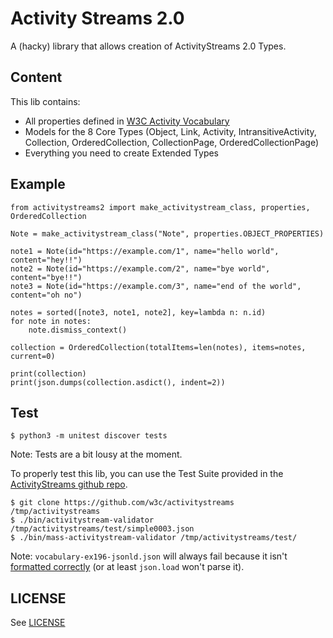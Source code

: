 # Activity Streams 2.0

A (hacky) library that allows creation of ActivityStreams 2.0 Types.

## Content

This lib contains:

* All properties defined in [W3C Activity Vocabulary](https://www.w3.org/TR/activitystreams-vocabulary/)
* Models for the 8 Core Types (Object, Link, Activity, IntransitiveActivity, Collection, OrderedCollection, CollectionPage, OrderedCollectionPage)
* Everything you need to create Extended Types 

## Example

```
from activitystreams2 import make_activitystream_class, properties, OrderedCollection

Note = make_activitystream_class("Note", properties.OBJECT_PROPERTIES)

note1 = Note(id="https://example.com/1", name="hello world", content="hey!!")
note2 = Note(id="https://example.com/2", name="bye world", content="bye!!")
note3 = Note(id="https://example.com/3", name="end of the world", content="oh no")

notes = sorted([note3, note1, note2], key=lambda n: n.id)
for note in notes:
    note.dismiss_context()

collection = OrderedCollection(totalItems=len(notes), items=notes, current=0)

print(collection)
print(json.dumps(collection.asdict(), indent=2))
```

## Test

```
$ python3 -m unitest discover tests
```
Note: Tests are a bit lousy at the moment.

To properly test this lib, you can use the Test Suite provided in the [ActivityStreams github repo](https://github.com/w3c/activitystreams/tree/master/test).

```
$ git clone https://github.com/w3c/activitystreams /tmp/activitystreams
$ ./bin/activitystream-validator /tmp/activitystreams/test/simple0003.json
$ ./bin/mass-activitystream-validator /tmp/activitystreams/test/
```
Note: `vocabulary-ex196-jsonld.json` will always fail because it isn't [formatted correctly](https://github.com/w3c/activitystreams/blob/master/test/vocabulary-ex196-jsonld.json) (or at least `json.load` won't parse it).


## LICENSE

See [LICENSE](LICENSE)